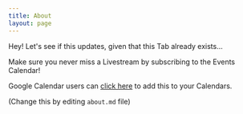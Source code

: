 ```yaml
---
title: About
layout: page
---
```


Hey! Let's see if this updates, given that this Tab already exists...

Make sure you never miss a Livestream by subscribing to the Events Calendar!

Google Calendar users can <a rel="click here" target="_blank" href="http://events.lifesinemusic.com">click here</a> to add this to your Calendars.

(Change this by editing `about.md` file)